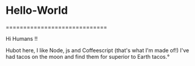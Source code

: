 # Hello-World
=============================

 Hi Humans !!
 
 Hubot here, I like  Node, js  and Coffeescript (that's  what I'm made of!)
 I've  had tacos  on the moon  and find  them for  superior  to Earth tacos.°
